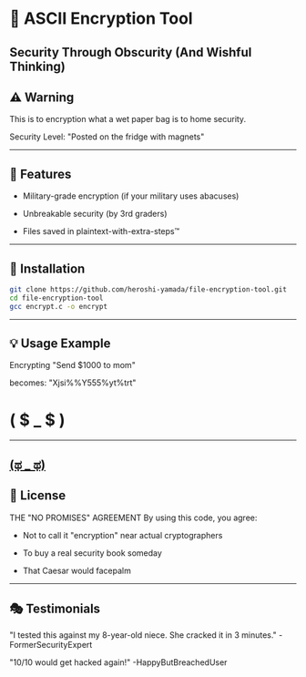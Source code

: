 # 🔐 ASCII Encryption Tool
## Security Through Obscurity (And Wishful Thinking)

## ⚠️ Warning
This is to encryption what a wet paper bag is to home security.

Security Level: "Posted on the fridge with magnets"

---

## 🎯 Features
- Military-grade encryption (if your military uses abacuses)

- Unbreakable security (by 3rd graders)

- Files saved in plaintext-with-extra-steps™

---

## 🚀 Installation

```bash
git clone https://github.com/heroshi-yamada/file-encryption-tool.git
cd file-encryption-tool
gcc encrypt.c -o encrypt
```
---

## 💡 Usage Example
Encrypting "Send $1000 to mom" 

becomes: "Xjsi%%Y555%yt%trt"

# ( $ _ $ )
---
[(ಥ _ ಥ)](https://heroshi-yamada.github.io/file-encryption-tool/)
---

## 📜 License
THE "NO PROMISES" AGREEMENT
By using this code, you agree:

- Not to call it "encryption" near actual cryptographers

- To buy a real security book someday

- That Caesar would facepalm

---

## 🎭 Testimonials
"I tested this against my 8-year-old niece. She cracked it in 3 minutes."
-FormerSecurityExpert

"10/10 would get hacked again!"
-HappyButBreachedUser

